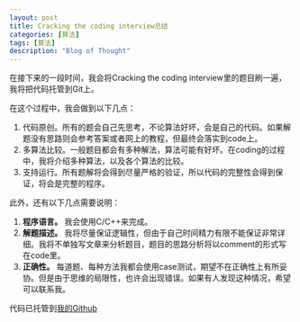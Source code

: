 ```yaml
---
layout: post
title: Cracking the coding interview总结
categories: [算法]
tags: [算法]
description: "Blog of Thought"
---
```


在接下来的一段时间，我会将Cracking the coding interview里的题目刷一遍，我将把代码托管到Git上。

在这个过程中，我会做到以下几点：

1. 代码原创。所有的题会自己先思考，不论算法好坏，会是自己的代码。如果解题没有思路则会参考答案或者网上的教程，但最终会落实到code上。
2. 多算法比较。一般题目都会有多种解法，算法可能有好坏。在coding的过程中，我将介绍多种算法，以及各个算法的比较。
3. 支持运行。所有题解将会得到尽量严格的验证，所以代码的完整性会得到保证，将会是完整的程序。

此外，还有以下几点需要说明：

1. **程序语言。** 我会使用C/C++来完成。
2. **解题描述。** 我将尽量保证逻辑性，但由于自己时间精力有限不能保证非常详细。我将不单独写文章来分析题目，题目的思路分析将以comment的形式写在code里。
3. **正确性。** 每道题、每种方法我都会使用case测试，期望不在正确性上有所妥协。但是由于思维的局限性，也许会出现错误。如果有人发现这种情况，希望可以联系我。

代码已托管到[我的Github](https://github.com/zixuan-zhang/cracking_the_code_interview)
